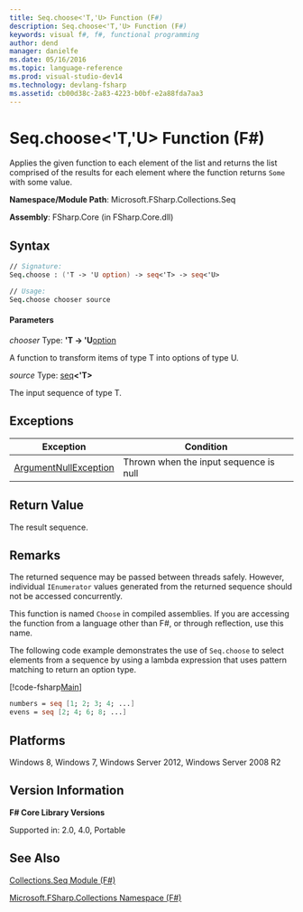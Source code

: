 ```yaml
---
title: Seq.choose<'T,'U> Function (F#)
description: Seq.choose<'T,'U> Function (F#)
keywords: visual f#, f#, functional programming
author: dend
manager: danielfe
ms.date: 05/16/2016
ms.topic: language-reference
ms.prod: visual-studio-dev14
ms.technology: devlang-fsharp
ms.assetid: cb00d38c-2a83-4223-b0bf-e2a88fda7aa3
---
```


# Seq.choose<'T,'U> Function (F#)

Applies the given function to each element of the list and returns the list comprised of the results for each element where the function returns `Some` with some value.

**Namespace/Module Path**: Microsoft.FSharp.Collections.Seq

**Assembly**: FSharp.Core (in FSharp.Core.dll)


## Syntax

```fsharp
// Signature:
Seq.choose : ('T -> 'U option) -> seq<'T> -> seq<'U>

// Usage:
Seq.choose chooser source
```

#### Parameters
*chooser*
Type: **'T -&gt; 'U**[option](https://msdn.microsoft.com/library/b08add48-34bf-4410-80a1-ef6a8daddc58)


A function to transform items of type T into options of type U.


*source*
Type: [seq](https://msdn.microsoft.com/library/2f0c87c6-8a0d-4d33-92a6-10d1d037ce75)**&lt;'T&gt;**


The input sequence of type T.

## Exceptions
|Exception|Condition|
|----|----|
|[ArgumentNullException](https://msdn.microsoft.com/library/system.argumentnullexception.aspx)|Thrown when the input sequence is null|

## Return Value

The result sequence.

## Remarks
The returned sequence may be passed between threads safely. However, individual `IEnumerator` values generated from the returned sequence should not be accessed concurrently.

This function is named `Choose` in compiled assemblies. If you are accessing the function from a language other than F#, or through reflection, use this name.

The following code example demonstrates the use of `Seq.choose` to select elements from a sequence by using a lambda expression that uses pattern matching to return an option type.

[!code-fsharp[Main](../../../samples/snippets/fssamples101/snippet1008.fs)]

```fsharp
numbers = seq [1; 2; 3; 4; ...]
evens = seq [2; 4; 6; 8; ...]
```

## Platforms
Windows 8, Windows 7, Windows Server 2012, Windows Server 2008 R2


## Version Information
**F# Core Library Versions**

Supported in: 2.0, 4.0, Portable

## See Also
[Collections.Seq Module &#40;F&#35;&#41;](Collections.Seq-Module-%5BFSharp%5D.md)

[Microsoft.FSharp.Collections Namespace &#40;F&#35;&#41;](Microsoft.FSharp.Collections-Namespace-%5BFSharp%5D.md)
